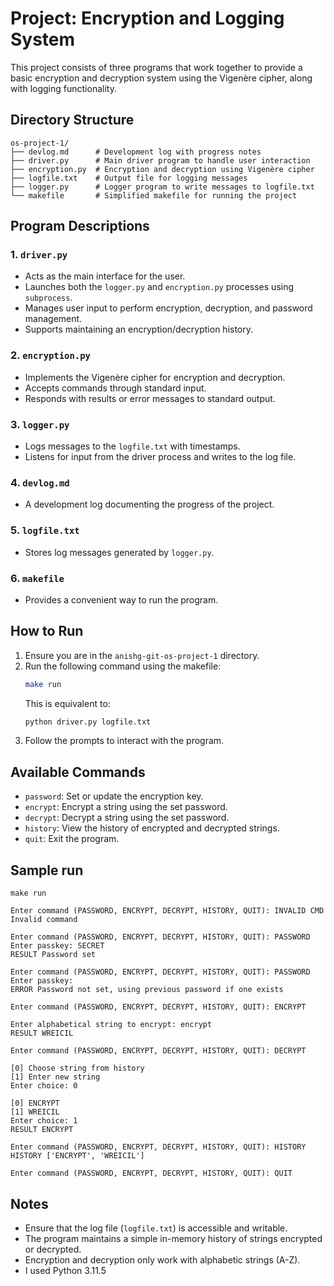 # Project: Encryption and Logging System

This project consists of three programs that work together to provide a basic encryption and decryption system using the Vigenère cipher, along with logging functionality.

## Directory Structure
```
os-project-1/
├── devlog.md      # Development log with progress notes
├── driver.py      # Main driver program to handle user interaction
├── encryption.py  # Encryption and decryption using Vigenère cipher
├── logfile.txt    # Output file for logging messages
├── logger.py      # Logger program to write messages to logfile.txt
└── makefile       # Simplified makefile for running the project
```

## Program Descriptions

### 1. `driver.py`
- Acts as the main interface for the user.
- Launches both the `logger.py` and `encryption.py` processes using `subprocess`.
- Manages user input to perform encryption, decryption, and password management.
- Supports maintaining an encryption/decryption history.

### 2. `encryption.py`
- Implements the Vigenère cipher for encryption and decryption.
- Accepts commands through standard input.
- Responds with results or error messages to standard output.

### 3. `logger.py`
- Logs messages to the `logfile.txt` with timestamps.
- Listens for input from the driver process and writes to the log file.

### 4. `devlog.md`
- A development log documenting the progress of the project.

### 5. `logfile.txt`
- Stores log messages generated by `logger.py`.

### 6. `makefile`
- Provides a convenient way to run the program.

## How to Run
1. Ensure you are in the `anishg-git-os-project-1` directory.
2. Run the following command using the makefile:
    ```bash
    make run
    ```
    This is equivalent to:
    ```bash
    python driver.py logfile.txt
    ```
3. Follow the prompts to interact with the program.

## Available Commands
- `password`: Set or update the encryption key.
- `encrypt`: Encrypt a string using the set password.
- `decrypt`: Decrypt a string using the set password.
- `history`: View the history of encrypted and decrypted strings.
- `quit`: Exit the program.

## Sample run
```
make run

Enter command (PASSWORD, ENCRYPT, DECRYPT, HISTORY, QUIT): INVALID CMD
Invalid command

Enter command (PASSWORD, ENCRYPT, DECRYPT, HISTORY, QUIT): PASSWORD
Enter passkey: SECRET
RESULT Password set

Enter command (PASSWORD, ENCRYPT, DECRYPT, HISTORY, QUIT): PASSWORD
Enter passkey:
ERROR Password not set, using previous password if one exists

Enter command (PASSWORD, ENCRYPT, DECRYPT, HISTORY, QUIT): ENCRYPT

Enter alphabetical string to encrypt: encrypt
RESULT WREICIL

Enter command (PASSWORD, ENCRYPT, DECRYPT, HISTORY, QUIT): DECRYPT

[0] Choose string from history
[1] Enter new string
Enter choice: 0

[0] ENCRYPT
[1] WREICIL
Enter choice: 1
RESULT ENCRYPT

Enter command (PASSWORD, ENCRYPT, DECRYPT, HISTORY, QUIT): HISTORY
HISTORY ['ENCRYPT', 'WREICIL']

Enter command (PASSWORD, ENCRYPT, DECRYPT, HISTORY, QUIT): QUIT
```

## Notes
- Ensure that the log file (`logfile.txt`) is accessible and writable.
- The program maintains a simple in-memory history of strings encrypted or decrypted.
- Encryption and decryption only work with alphabetic strings (A-Z).
- I used Python 3.11.5

